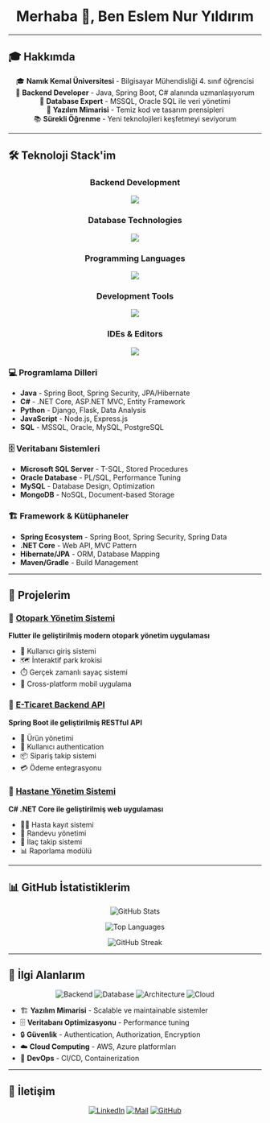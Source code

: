 <div align="center">

# Merhaba 👋, Ben Eslem Nur Yıldırım

</div>

---

## 🎓 Hakkımda

<p align="center">
🎓 <strong>Namık Kemal Üniversitesi</strong> - Bilgisayar Mühendisliği 4. sınıf öğrencisi<br>
🚀 <strong>Backend Developer</strong> - Java, Spring Boot, C# alanında uzmanlaşıyorum<br>
💾 <strong>Database Expert</strong> - MSSQL, Oracle SQL ile veri yönetimi<br>
🌟 <strong>Yazılım Mimarisi</strong> - Temiz kod ve tasarım prensipleri<br>
📚 <strong>Sürekli Öğrenme</strong> - Yeni teknolojileri keşfetmeyi seviyorum
</p>

---

## 🛠️ Teknoloji Stack'im

<div align="center">

### Backend Development
<img src="https://skillicons.dev/icons?i=java,spring,springboot,gradle,maven" />

### Database Technologies
<img src="https://skillicons.dev/icons?i=mysql,postgresql,mongodb,redis" />

### Programming Languages
<img src="https://skillicons.dev/icons?i=java,csharp,python,javascript" />

### Development Tools
<img src="https://skillicons.dev/icons?i=git,github,gitlab,docker,kubernetes" />

### IDEs & Editors
<img src="https://skillicons.dev/icons?i=idea,vscode,eclipse" />

</div>

### 💻 Programlama Dilleri
- **Java** - Spring Boot, Spring Security, JPA/Hibernate
- **C#** - .NET Core, ASP.NET MVC, Entity Framework
- **Python** - Django, Flask, Data Analysis
- **JavaScript** - Node.js, Express.js
- **SQL** - MSSQL, Oracle, MySQL, PostgreSQL

### 🗄️ Veritabanı Sistemleri
- **Microsoft SQL Server** - T-SQL, Stored Procedures
- **Oracle Database** - PL/SQL, Performance Tuning
- **MySQL** - Database Design, Optimization
- **MongoDB** - NoSQL, Document-based Storage

### 🏗️ Framework & Kütüphaneler
- **Spring Ecosystem** - Spring Boot, Spring Security, Spring Data
- **.NET Core** - Web API, MVC Pattern
- **Hibernate/JPA** - ORM, Database Mapping
- **Maven/Gradle** - Build Management

---

## 🚀 Projelerim

### 🚗 [Otopark Yönetim Sistemi](https://github.com/eslemnuryildirim/otopark-demo)
**Flutter ile geliştirilmiş modern otopark yönetim uygulaması**
- 🔐 Kullanıcı giriş sistemi
- 🗺️ İnteraktif park krokisi
- ⏱️ Gerçek zamanlı sayaç sistemi
- 📱 Cross-platform mobil uygulama

### 💼 [E-Ticaret Backend API](https://github.com/eslemnuryildirim)
**Spring Boot ile geliştirilmiş RESTful API**
- 🛒 Ürün yönetimi
- 👥 Kullanıcı authentication
- 📦 Sipariş takip sistemi
- 💳 Ödeme entegrasyonu

### 🏥 [Hastane Yönetim Sistemi](https://github.com/eslemnuryildirim)
**C# .NET Core ile geliştirilmiş web uygulaması**
- 👨‍⚕️ Hasta kayıt sistemi
- 📅 Randevu yönetimi
- 💊 İlaç takip sistemi
- 📊 Raporlama modülü

---

## 📊 GitHub İstatistiklerim

<div align="center">

![GitHub Stats](https://github-readme-stats.vercel.app/api?username=eslemnuryildirim&show_icons=true&theme=radical&hide_border=true&count_private=true)

![Top Languages](https://github-readme-stats.vercel.app/api/top-langs/?username=eslemnuryildirim&layout=compact&theme=radical&hide_border=true&langs_count=8)

![GitHub Streak](https://github-readme-streak-stats.herokuapp.com/?user=eslemnuryildirim&theme=radical&hide_border=true)

</div>

---


## 🌱 İlgi Alanlarım

<div align="center">

![Backend](https://img.shields.io/badge/Backend-Development-4CAF50?style=for-the-badge)
![Database](https://img.shields.io/badge/Database-Design-2196F3?style=for-the-badge)
![Architecture](https://img.shields.io/badge/Software-Architecture-FF9800?style=for-the-badge)
![Cloud](https://img.shields.io/badge/Cloud-Computing-9C27B0?style=for-the-badge)

</div>

- 🏗️ **Yazılım Mimarisi** - Scalable ve maintainable sistemler
- 🗄️ **Veritabanı Optimizasyonu** - Performance tuning
- 🔒 **Güvenlik** - Authentication, Authorization, Encryption
- ☁️ **Cloud Computing** - AWS, Azure platformları
- 🐳 **DevOps** - CI/CD, Containerization

---

## 🤝 İletişim

<div align="center">

[![LinkedIn](https://img.shields.io/badge/-LinkedIn-blue?style=for-the-badge&logo=linkedin&logoColor=white)](https://www.linkedin.com/in/eslem-nur-y%C4%B1ld%C4%B1r%C4%B1m-ba29b5249/)
[![Mail](https://img.shields.io/badge/-Gmail-red?style=for-the-badge&logo=gmail&logoColor=white)](mailto:eslemyldrrm@gmail.com)
[![GitHub](https://img.shields.io/badge/-GitHub-black?style=for-the-badge&logo=github&logoColor=white)](https://github.com/eslemnuryildirim)
